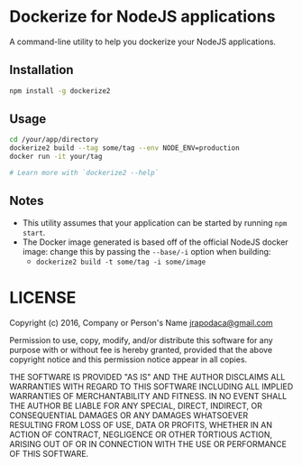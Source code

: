 Dockerize for NodeJS applications
=================================

A command-line utility to help you dockerize your NodeJS applications.

## Installation

```sh
npm install -g dockerize2
```

## Usage

```sh
cd /your/app/directory
dockerize2 build --tag some/tag --env NODE_ENV=production
docker run -it your/tag

# Learn more with `dockerize2 --help`
```

## Notes

* This utility assumes that your application can be started by running `npm start`.
* The Docker image generated is based off of the official NodeJS docker image: change this by passing the `--base/-i` option when building:
    * `dockerize2 build -t some/tag -i some/image`

# LICENSE

Copyright (c) 2016, Company or Person's Name <jrapodaca@gmail.com>

Permission to use, copy, modify, and/or distribute this software for any purpose with or without fee is hereby granted, provided that the above copyright notice and this permission notice appear in all copies.

THE SOFTWARE IS PROVIDED "AS IS" AND THE AUTHOR DISCLAIMS ALL WARRANTIES WITH REGARD TO THIS SOFTWARE INCLUDING ALL IMPLIED WARRANTIES OF MERCHANTABILITY AND FITNESS. IN NO EVENT SHALL THE AUTHOR BE LIABLE FOR ANY SPECIAL, DIRECT, INDIRECT, OR CONSEQUENTIAL DAMAGES OR ANY DAMAGES WHATSOEVER RESULTING FROM LOSS OF USE, DATA OR PROFITS, WHETHER IN AN ACTION OF CONTRACT, NEGLIGENCE OR OTHER TORTIOUS ACTION, ARISING OUT OF OR IN CONNECTION WITH THE USE OR PERFORMANCE OF THIS SOFTWARE.
